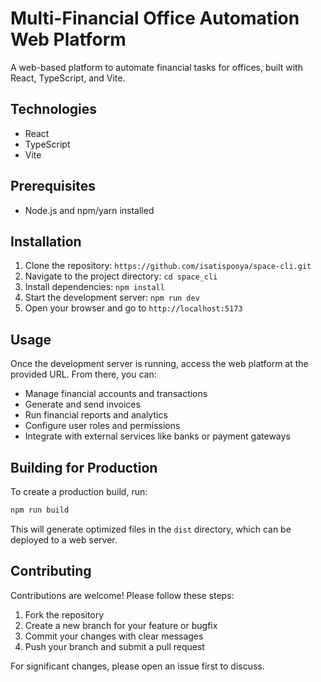 # Multi-Financial Office Automation Web Platform

A web-based platform to automate financial tasks for offices, built with React, TypeScript, and Vite.

## Technologies

- React
- TypeScript
- Vite

## Prerequisites

- Node.js and npm/yarn installed

## Installation

1. Clone the repository: `https://github.com/isatispooya/space-cli.git`
2. Navigate to the project directory: `cd space_cli`
3. Install dependencies: `npm install` 
4. Start the development server: `npm run dev` 
5. Open your browser and go to `http://localhost:5173`

## Usage

Once the development server is running, access the web platform at the provided URL. From there, you can:

- Manage financial accounts and transactions
- Generate and send invoices
- Run financial reports and analytics
- Configure user roles and permissions
- Integrate with external services like banks or payment gateways

## Building for Production

To create a production build, run:

```bash
npm run build
```

This will generate optimized files in the `dist` directory, which can be deployed to a web server.

## Contributing

Contributions are welcome! Please follow these steps:

1. Fork the repository
2. Create a new branch for your feature or bugfix
3. Commit your changes with clear messages
4. Push your branch and submit a pull request

For significant changes, please open an issue first to discuss.

